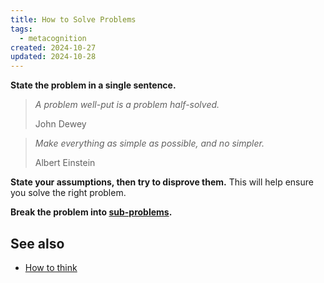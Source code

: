 ```yaml
---
title: How to Solve Problems
tags:
  - metacognition
created: 2024-10-27
updated: 2024-10-28
---
```

**State the problem in a single sentence.**

> *A problem well-put is a problem half-solved.*
> 
> John Dewey

> *Make everything as simple as possible, and no simpler.*
> 
> Albert Einstein

**State your assumptions, then try to disprove them.** This will help ensure you solve the right problem.

**Break the problem into [sub-problems](notes/problem-sizes.md).**

## See also

- [How to think](how-to-think.md)